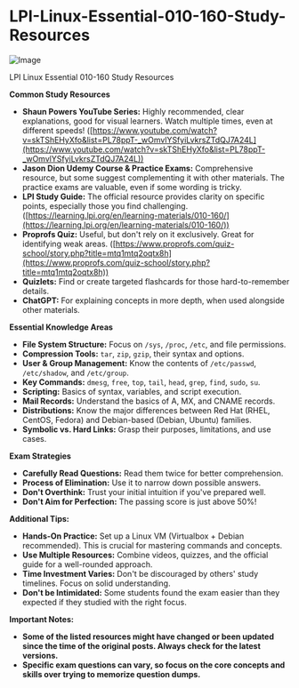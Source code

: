 # LPI-Linux-Essential-010-160-Study-Resources
![Image](https://cdn.hashnode.com/res/hashnode/image/upload/v1686323523477/eb60d499-2180-4a39-897f-a71bad380cae.png)

LPI Linux Essential 010-160 Study Resources

**Common Study Resources**

- **Shaun Powers YouTube Series:** Highly recommended, clear explanations, good for visual learners. Watch multiple times, even at different speeds! ([https://www.youtube.com/watch?v=skTShEHyXfo&list=PL78ppT-_wOmvlYSfyiLvkrsZTdQJ7A24L](https://www.youtube.com/watch?v=skTShEHyXfo&list=PL78ppT-_wOmvlYSfyiLvkrsZTdQJ7A24L))
- **Jason Dion Udemy Course & Practice Exams:** Comprehensive resource, but some suggest complementing it with other materials. The practice exams are valuable, even if some wording is tricky.
- **LPI Study Guide:** The official resource provides clarity on specific points, especially those you find challenging. ([https://learning.lpi.org/en/learning-materials/010-160/](https://learning.lpi.org/en/learning-materials/010-160/))
- **Proprofs Quiz:** Useful, but don't rely on it exclusively. Great for identifying weak areas. ([https://www.proprofs.com/quiz-school/story.php?title=mtq1mtq2oqtx8h](https://www.proprofs.com/quiz-school/story.php?title=mtq1mtq2oqtx8h))
- **Quizlets:** Find or create targeted flashcards for those hard-to-remember details.
- **ChatGPT:** For explaining concepts in more depth, when used alongside other materials.

**Essential Knowledge Areas**

- **File System Structure:** Focus on `/sys`, `/proc`, `/etc`, and file permissions.
- **Compression Tools:** `tar`, `zip`, `gzip`, their syntax and options.
- **User & Group Management:** Know the contents of `/etc/passwd`, `/etc/shadow`, and `/etc/group`.
- **Key Commands:** `dmesg`, `free`, `top`, `tail`, `head`, `grep`, `find`, `sudo`, `su`.
- **Scripting:** Basics of syntax, variables, and script execution.
- **Mail Records:** Understand the basics of A, MX, and CNAME records.
- **Distributions:** Know the major differences between Red Hat (RHEL, CentOS, Fedora) and Debian-based (Debian, Ubuntu) families.
- **Symbolic vs. Hard Links:** Grasp their purposes, limitations, and use cases.

**Exam Strategies**

- **Carefully Read Questions:** Read them twice for better comprehension.
- **Process of Elimination:** Use it to narrow down possible answers.
- **Don't Overthink:** Trust your initial intuition if you've prepared well.
- **Don't Aim for Perfection:** The passing score is just above 50%!

**Additional Tips:**

- **Hands-On Practice:** Set up a Linux VM (Virtualbox + Debian recommended). This is crucial for mastering commands and concepts.
- **Use Multiple Resources:** Combine videos, quizzes, and the official guide for a well-rounded approach.
- **Time Investment Varies:** Don't be discouraged by others' study timelines. Focus on solid understanding.
- **Don't be Intimidated:** Some students found the exam easier than they expected if they studied with the right focus.

**Important Notes:**

- **Some of the listed resources might have changed or been updated since the time of the original posts. Always check for the latest versions.**
- **Specific exam questions can vary, so focus on the core concepts and skills over trying to memorize question dumps.**

